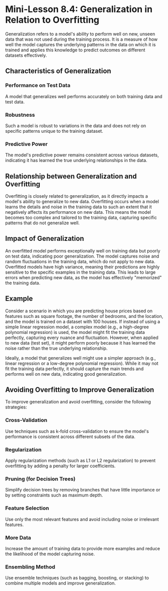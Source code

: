 # Mini-Lesson 8.4: Generalization in Relation to Overfitting

Generalization refers to a model's ability to perform well on new, unseen data that was not used during the training process. It is a measure of how well the model captures the underlying patterns in the data on which it is trained and applies this knowledge to predict outcomes on different datasets effectively.

## Characteristics of Generalization

### Performance on Test Data
A model that generalizes well performs accurately on both training data and test data.

### Robustness
Such a model is robust to variations in the data and does not rely on specific patterns unique to the training dataset.

### Predictive Power
The model's predictive power remains consistent across various datasets, indicating it has learned the true underlying relationships in the data.

## Relationship between Generalization and Overfitting

Overfitting is closely related to generalization, as it directly impacts a model's ability to generalize to new data. Overfitting occurs when a model learns the details and noise in the training data to such an extent that it negatively affects its performance on new data. This means the model becomes too complex and tailored to the training data, capturing specific patterns that do not generalize well.

## Impact of Generalization

An overfitted model performs exceptionally well on training data but poorly on test data, indicating poor generalization. The model captures noise and random fluctuations in the training data, which do not apply to new data. Overfitted models have high variance, meaning their predictions are highly sensitive to the specific examples in the training data. This leads to large errors when predicting new data, as the model has effectively "memorized" the training data.

## Example

Consider a scenario in which you are predicting house prices based on features such as square footage, the number of bedrooms, and the location, and the model is trained on a dataset with 100 houses. If instead of using a simple linear regression model, a complex model (e.g., a high-degree polynomial regression) is used, the model might fit the training data perfectly, capturing every nuance and fluctuation. However, when applied to new data (test set), it might perform poorly because it has learned the noise rather than the true underlying relationship.

Ideally, a model that generalizes well might use a simpler approach (e.g., linear regression or a low-degree polynomial regression). While it may not fit the training data perfectly, it should capture the main trends and performs well on new data, indicating good generalization.

## Avoiding Overfitting to Improve Generalization

To improve generalization and avoid overfitting, consider the following strategies:

### Cross-Validation
Use techniques such as k-fold cross-validation to ensure the model's performance is consistent across different subsets of the data.

### Regularization
Apply regularization methods (such as L1 or L2 regularization) to prevent overfitting by adding a penalty for larger coefficients.

### Pruning (for Decision Trees)
Simplify decision trees by removing branches that have little importance or by setting constraints such as maximum depth.

### Feature Selection
Use only the most relevant features and avoid including noise or irrelevant features.

### More Data
Increase the amount of training data to provide more examples and reduce the likelihood of the model capturing noise.

### Ensembling Method
Use ensemble techniques (such as bagging, boosting, or stacking) to combine multiple models and improve generalization.